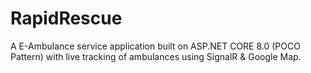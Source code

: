 # RapidRescue
A E-Ambulance service application built on ASP.NET CORE 8.0 (POCO Pattern) with live tracking of ambulances using SignalR &amp; Google Map.
